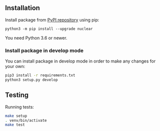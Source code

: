 ## Installation

Install package from [PyPI repository](https://pypi.org/project/nuclear) using pip:
```shell
python3 -m pip install --upgrade nuclear
```

You need Python 3.6 or newer.

### Install package in develop mode
You can install package in develop mode in order to make any changes for your own:
```bash
pip3 install -r requirements.txt
python3 setup.py develop
```

## Testing
Running tests:
```bash
make setup
. venv/bin/activate
make test
```

